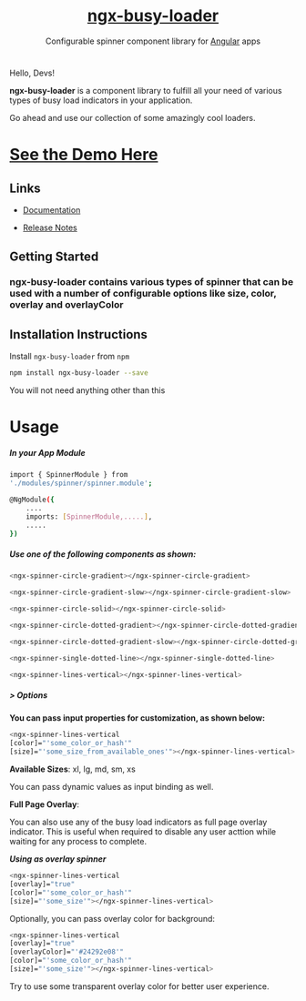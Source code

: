 <a href="https://rahulbhooteshwar.github.io/ngx-busy-loader/">
    <h1 align="center">ngx-busy-loader</h1>
</a>

<p align="center">
Configurable spinner component library for <a href="https://angular.io/">Angular</a> apps
<p>

#

Hello, Devs!

**ngx-busy-loader** is a component library to fulfill all
your need of various types of busy load indicators in your application.

Go ahead and use our collection of some amazingly cool loaders.

# [See the Demo Here](https://rahulbhooteshwar.github.io/ngx-busy-loader/)

## Links
- [Documentation](https://github.com/rahulbhooteshwar/ngx-busy-loader#readme)

- [Release Notes](https://github.com/rahulbhooteshwar/ngx-busy-loader/blob/master/CHANGELOG.md)

## **Getting Started**
### **ngx-busy-loader** contains various types of spinner that can be used with a number of configurable options like size, color, overlay and overlayColor

## **Installation Instructions**

Install `ngx-busy-loader` from `npm`
```bash
npm install ngx-busy-loader --save
```
You will not need anything other than this 

# Usage

##### **In your App Module**
##### 
```bash
import { SpinnerModule } from
'./modules/spinner/spinner.module';

@NgModule({  
    ....  
    imports: [SpinnerModule,.....],  
    .....  
})
```

##### **Use one of the following components as shown:**
#####

```bash
<ngx-spinner-circle-gradient></ngx-spinner-circle-gradient>
```
```bash
<ngx-spinner-circle-gradient-slow></ngx-spinner-circle-gradient-slow>
```
```bash
<ngx-spinner-circle-solid></ngx-spinner-circle-solid>
```
```bash
<ngx-spinner-circle-dotted-gradient></ngx-spinner-circle-dotted-gradient>
```
```bash
<ngx-spinner-circle-dotted-gradient-slow></ngx-spinner-circle-dotted-gradient-slow>
```
```bash
<ngx-spinner-single-dotted-line></ngx-spinner-single-dotted-line>
```
```bash
<ngx-spinner-lines-vertical></ngx-spinner-lines-vertical>  
```

##### **&gt; Options**

**You can pass input
properties for customization, as shown below:**

```bash
<ngx-spinner-lines-vertical
[color]="'some_color_or_hash'"
[size]="'some_size_from_available_ones'"></ngx-spinner-lines-vertical>
```

**Available Sizes**: xl, lg, md, sm, xs

You can pass dynamic values as input binding as well.

**Full Page Overlay**: 

You can also use any of the busy load indicators as full page overlay indicator. This is useful when required to disable any user acttion while waiting for  any process to complete.

***_Using as overlay spinner_***

```bash
<ngx-spinner-lines-vertical
[overlay]="true"
[color]="'some_color_or_hash'"
[size]="'some_size'"></ngx-spinner-lines-vertical>
```

Optionally, you can pass overlay color for background:

```bash
<ngx-spinner-lines-vertical
[overlay]="true"
[overlayColor]="'#24292e08'"
[color]="'some_color_or_hash'"
[size]="'some_size'"></ngx-spinner-lines-vertical>
```

Try to use some transparent overlay color for better user experience.
